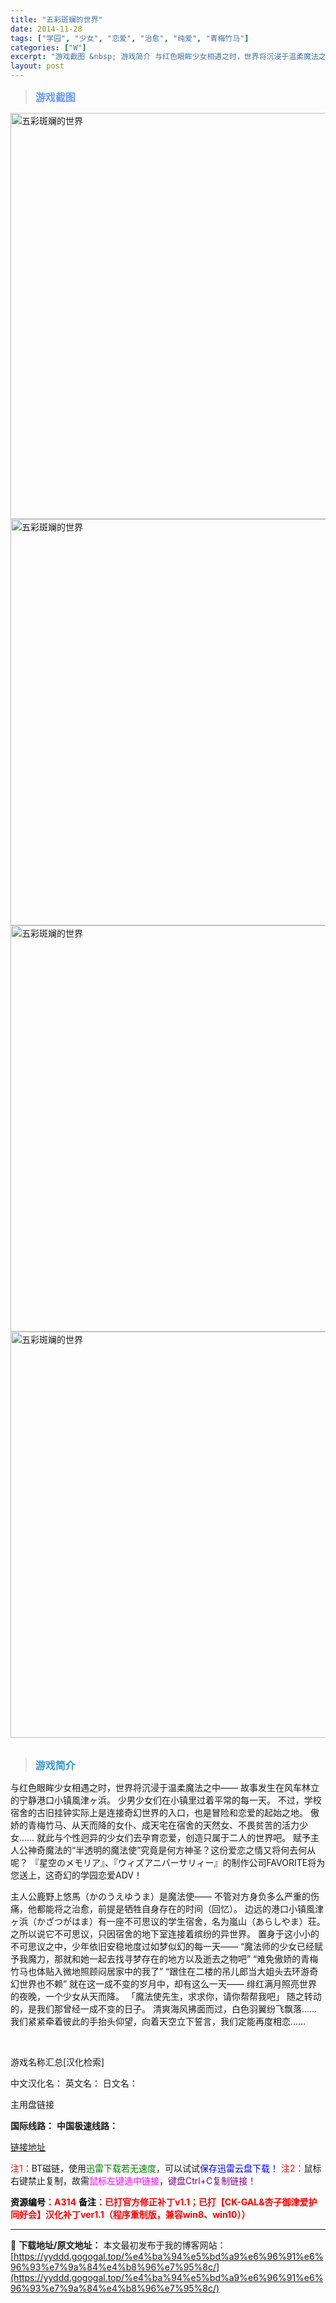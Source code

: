```yaml
---
title: "五彩斑斓的世界"
date: 2014-11-28
tags: ["学园", "少女", "恋爱", "治愈", "纯爱", "青梅竹马"]
categories: ["W"]
excerpt: "游戏截图 &nbsp; 游戏简介 与红色眼眸少女相遇之时，世界将沉浸于温柔魔法之中—— 故事发生在风车林立的宁静港口小镇風津ヶ浜。 少男少女们在小镇里过着平常的每一天。 不过，学校宿舍的古旧挂钟实际上是连接奇幻世界的入口，也是冒险和恋爱的起始之地。 傲娇的青梅竹马、从天而降的女仆、成天宅在宿舍的天然&hellip;"
layout: post
---
```


<div>
<blockquote><b><span style="font-size: 12pt; color: #6699ff;">游戏截图</span></b></blockquote>
<div><img title="点击放大" src="https://yyddd.gogogal.top/wp-content/uploads/2025/04/20250430_6811ff2092d53.webp" alt="五彩斑斓的世界" width="650" /></div>
<div><img title="点击放大" src="https://yyddd.gogogal.top/wp-content/uploads/2025/04/20250430_6811ff2234223.webp" alt="五彩斑斓的世界" width="650" /></div>
<div><img title="点击放大" src="https://yyddd.gogogal.top/wp-content/uploads/2025/04/20250430_6811ff23ed86e.webp" alt="五彩斑斓的世界" width="650" /></div>
<div><img title="点击放大" src="https://yyddd.gogogal.top/wp-content/uploads/2025/04/20250430_6811ff253e9a1.webp" alt="五彩斑斓的世界" width="650" /></div>
&nbsp;
<blockquote><b><span style="font-size: 12pt; color: #3399cc;">游戏简介</span></b></blockquote>
<div>与红色眼眸少女相遇之时，世界将沉浸于温柔魔法之中——
故事发生在风车林立的宁静港口小镇風津ヶ浜。
少男少女们在小镇里过着平常的每一天。
不过，学校宿舍的古旧挂钟实际上是连接奇幻世界的入口，也是冒险和恋爱的起始之地。
傲娇的青梅竹马、从天而降的女仆、成天宅在宿舍的天然女、不畏贫苦的活力少女……
就此与个性迥异的少女们去孕育恋爱，创造只属于二人的世界吧。
赋予主人公神奇魔法的“半透明的魔法使”究竟是何方神圣？这份爱恋之情又将何去何从呢？
『星空のメモリア』、『ウィズアニバーサリィー』的制作公司FAVORITE将为您送上，这奇幻的学园恋爱ADV！

主人公鹿野上悠馬（かのうえゆうま）是魔法使——
不管对方身负多么严重的伤痛，他都能将之治愈，前提是牺牲自身存在的时间（回忆）。
边远的港口小镇風津ヶ浜（かざつがはま）有一座不可思议的学生宿舍，名为嵐山（あらしやま）荘。
之所以说它不可思议，只因宿舍的地下室连接着缤纷的异世界。
置身于这小小的不可思议之中，少年依旧安稳地度过如梦似幻的每一天——
“魔法师的少女已经赋予我魔力，那就和她一起去找寻梦存在的地方以及逝去之物吧”
“难免傲娇的青梅竹马也体贴入微地照顾闷居家中的我了”
“跟住在二楼的吊儿郎当大姐头去环游奇幻世界也不赖”
就在这一成不变的岁月中，却有这么一天——
绯红满月照亮世界的夜晚，一个少女从天而降。
「魔法使先生，求求你，请你帮帮我吧」
随之转动的，是我们那曾经一成不变的日子。
清爽海风拂面而过，白色羽翼纷飞飘落……
我们紧紧牵着彼此的手抬头仰望，向着天空立下誓言，我们定能再度相恋……</div>
&nbsp;

游戏名称汇总[汉化检索]

中文汉化名：
英文名：
日文名：
</div>
<div class="panel panel-primary">
<div class="panel-heading">主用盘链接</div>
<div class="panel-body">

<b>国际线路：</b>
<b>中国极速线路：</b>

<!--wechatfans start-->

<a href="https://pan.xunlei.com/s/VOSSEMCHXeQc4CkybItfE5x0A1?pwd=zwat#">链接地址</a>

<!--wechatfans end-->
<span style="color: #ff0000;">注1：</span>BT磁链，使用<span style="color: #008000;">迅雷下载若无速度</span>，可以试试<span style="color: #0000ff;">保存迅雷云盘下载！</span>
<span style="color: #ff0000;">注2：</span>鼠标右键禁止复制，故需<span style="color: #ff00ff;">鼠标左键选中链接</span>，<span style="color: #800080;">键盘Ctrl+C复制链接！</span>

</div>
<div class="panel-footer"><span style="color: #ff0000;"><b><span style="color: #000000;">资源编号</span>：A314</b></span>
<span style="color: #ff0000;"><b><span style="color: #000000;">备注</span>：已打官方修正补丁v1.1；已打【CK-GAL&amp;杏子御津爱护同好会】汉化补丁ver1.1（程序重制版，兼容win8、win10））</b></span></div>
</div>

---
📖 **下载地址/原文地址：** 本文最初发布于我的博客网站：[https://yyddd.gogogal.top/%e4%ba%94%e5%bd%a9%e6%96%91%e6%96%93%e7%9a%84%e4%b8%96%e7%95%8c/](https://yyddd.gogogal.top/%e4%ba%94%e5%bd%a9%e6%96%91%e6%96%93%e7%9a%84%e4%b8%96%e7%95%8c/)
